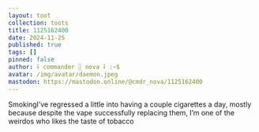 ```yaml
---
layout: toot
collection: toots
title: 1125162400
date: 2024-11-25
published: true
tags: []
pinned: false
author: ⸸ commander ░ nova ⸸ :~$
avatar: /img/avatar/daemon.jpeg
mastodon: https://mastodon.online/@cmdr_nova/1125162400
---
```


SmokingI’ve regressed a little into having a couple cigarettes a day, mostly because despite the vape successfully replacing them, I’m one of the weirdos who likes the taste of tobacco
